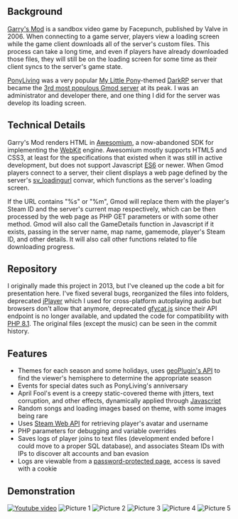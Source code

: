 ## Background
[Garry's Mod](https://en.wikipedia.org/wiki/Garry%27s_Mod) is a sandbox video game by Facepunch, published by Valve in 2006. When connecting to a game server, players view a loading screen while the game client downloads all of the server's custom files. This process can take a long time, and even if players have already downloaded those files, they will still be on the loading screen for some time as their client syncs to the server's game state.

[PonyLiving](https://web.archive.org/web/20150306034910/http://www.ponyliving.com/) was a very popular [My Little Pony](https://en.wikipedia.org/wiki/My_Little_Pony:_Friendship_Is_Magic_fandom)-themed [DarkRP](https://gmod.fandom.com/wiki/DarkRP) server that became the [3rd most populous Gmod server](https://web.archive.org/web/20141020170827/http://www.gametracker.com:80/server_info/74.91.126.74:27015/) at its peak. I was an administrator and developer there, and one thing I did for the server was develop its loading screen.

## Technical Details
Garry's Mod renders HTML in [Awesomium](https://web.archive.org/web/20170506160333/http://awesomium.com/), a now-abandoned SDK for implementing the [WebKit](https://en.wikipedia.org/wiki/WebKit) engine. Awesomium mostly supports HTML5 and CSS3, at least for the specifications that existed when it was still in active development, but does not support Javascript [ES6](https://www.w3schools.com/js/js_es6.asp) or newer. When Gmod players connect to a server, their client displays a web page defined by the server's [sv_loadingurl](https://wiki.facepunch.com/gmod/Loading_URL) convar, which functions as the server's loading screen.

If the URL contains "%s" or "%m", Gmod will replace them with the player's Steam ID and the server's current map respectively, which can be then processed by the web page as PHP GET parameters or with some other method. Gmod will also call the GameDetails function in Javascript if it exists, passing in the server name, map name, gamemode, player's Steam ID, and other details. It will also call other functions related to file downloading progress.

## Repository
I originally made this project in 2013, but I've cleaned up the code a bit for presentation here. I've fixed several bugs, reorganized the files into folders, deprecated [jPlayer](https://jplayer.org/) which I used for cross-platform autoplaying audio but browsers don't allow that anymore, deprecated [gfycat.js](https://github.com/gfycat/gfycat.js/) since their API endpoint is no longer available, and updated the code for compatibility with [PHP 8.1](https://www.php.net/releases/8.1/en.php). The original files (except the music) can be seen in the commit history.

## Features
* Themes for each season and some holidays, uses [geoPlugin's API](https://www.geoplugin.com/) to find the viewer's hemisphere to determine the appropriate season
* Events for special dates such as PonyLiving's anniversary
* April Fool's event is a creepy static-covered theme with jitters, text corruption, and other effects, dynamically applied through [Javascript](js/effect_fools.js)
* Random songs and loading images based on theme, with some images being rare
* Uses [Steam Web API](https://steamcommunity.com/dev) for retrieving player's avatar and username
* PHP parameters for debugging and variable overrides
* Saves logs of player joins to text files (development ended before I could move to a proper SQL database), and associates Steam IDs with IPs to discover alt accounts and ban evasion
* Logs are viewable from a [password-protected page](logs.php), access is saved with a cookie

## Demonstration
[![Youtube video](https://i.imgur.com/MPrlcED.png)](https://www.youtube.com/watch?v=GGaKxBg2GBs)
![Picture 1](https://i.imgur.com/ucBvFHu.png)
![Picture 2](https://i.imgur.com/W6udZAS.png)
![Picture 3](https://i.imgur.com/3JqXbC5.png)
![Picture 4](https://i.imgur.com/i3qGX6O.png)
![Picture 5](https://i.imgur.com/b3FmcGW.png)

